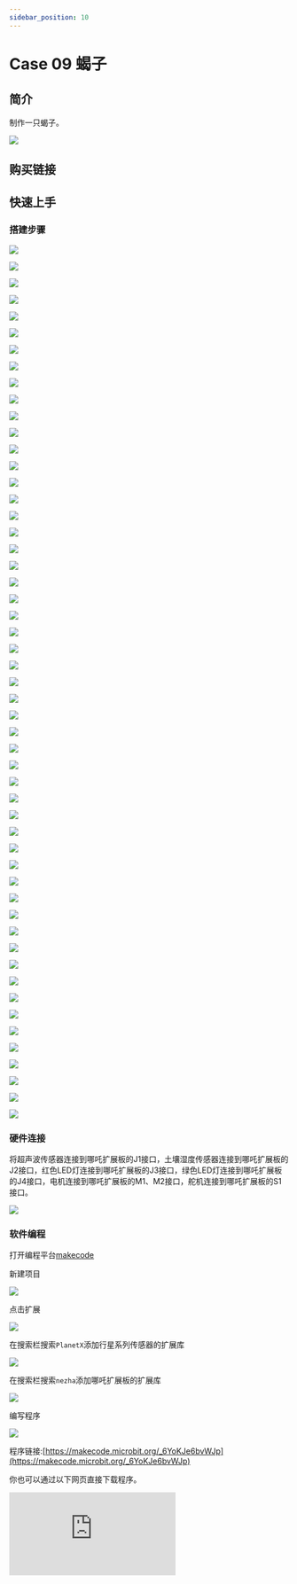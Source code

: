 ```yaml
---
sidebar_position: 10
---
```


# Case 09 蝎子

## 简介

制作一只蝎子。





![](./images/nezha-inventors-kit-v2-case-09-01.png)

## 购买链接



## 快速上手

### 搭建步骤

![](./images/nezha-inventors-kit-v2-step-09-01.png)

![](./images/nezha-inventors-kit-v2-step-09-02.png)

![](./images/nezha-inventors-kit-v2-step-09-03.png)

![](./images/nezha-inventors-kit-v2-step-09-04.png)

![](./images/nezha-inventors-kit-v2-step-09-05.png)

![](./images/nezha-inventors-kit-v2-step-09-06.png)

![](./images/nezha-inventors-kit-v2-step-09-07.png)

![](./images/nezha-inventors-kit-v2-step-09-08.png)

![](./images/nezha-inventors-kit-v2-step-09-09.png)

![](./images/nezha-inventors-kit-v2-step-09-10.png)

![](./images/nezha-inventors-kit-v2-step-09-11.png)

![](./images/nezha-inventors-kit-v2-step-09-12.png)

![](./images/nezha-inventors-kit-v2-step-09-13.png)

![](./images/nezha-inventors-kit-v2-step-09-14.png)

![](./images/nezha-inventors-kit-v2-step-09-15.png)

![](./images/nezha-inventors-kit-v2-step-09-16.png)

![](./images/nezha-inventors-kit-v2-step-09-17.png)

![](./images/nezha-inventors-kit-v2-step-09-18.png)

![](./images/nezha-inventors-kit-v2-step-09-19.png)

![](./images/nezha-inventors-kit-v2-step-09-20.png)

![](./images/nezha-inventors-kit-v2-step-09-21.png)

![](./images/nezha-inventors-kit-v2-step-09-22.png)

![](./images/nezha-inventors-kit-v2-step-09-23.png)

![](./images/nezha-inventors-kit-v2-step-09-24.png)

![](./images/nezha-inventors-kit-v2-step-09-25.png)

![](./images/nezha-inventors-kit-v2-step-09-26.png)

![](./images/nezha-inventors-kit-v2-step-09-27.png)

![](./images/nezha-inventors-kit-v2-step-09-28.png)

![](./images/nezha-inventors-kit-v2-step-09-29.png)

![](./images/nezha-inventors-kit-v2-step-09-30.png)

![](./images/nezha-inventors-kit-v2-step-09-31.png)

![](./images/nezha-inventors-kit-v2-step-09-32.png)

![](./images/nezha-inventors-kit-v2-step-09-33.png)

![](./images/nezha-inventors-kit-v2-step-09-34.png)

![](./images/nezha-inventors-kit-v2-step-09-35.png)

![](./images/nezha-inventors-kit-v2-step-09-36.png)

![](./images/nezha-inventors-kit-v2-step-09-37.png)

![](./images/nezha-inventors-kit-v2-step-09-38.png)

![](./images/nezha-inventors-kit-v2-step-09-39.png)

![](./images/nezha-inventors-kit-v2-step-09-40.png)

![](./images/nezha-inventors-kit-v2-step-09-41.png)

![](./images/nezha-inventors-kit-v2-step-09-42.png)

![](./images/nezha-inventors-kit-v2-step-09-43.png)

![](./images/nezha-inventors-kit-v2-step-09-44.png)

![](./images/nezha-inventors-kit-v2-step-09-45.png)

![](./images/nezha-inventors-kit-v2-step-09-46.png)

![](./images/nezha-inventors-kit-v2-step-09-47.png)

![](./images/nezha-inventors-kit-v2-step-09-48.png)

![](./images/nezha-inventors-kit-v2-step-09-49.png)

![](./images/nezha-inventors-kit-v2-step-09-50.png)

![](./images/nezha-inventors-kit-v2-step-09-51.png)

![](./images/nezha-inventors-kit-v2-step-09-52.png)

![](./images/nezha-inventors-kit-v2-step-09-53.png)



### 硬件连接

将超声波传感器连接到哪吒扩展板的J1接口，土壤湿度传感器连接到哪吒扩展板的J2接口，红色LED灯连接到哪吒扩展板的J3接口，绿色LED灯连接到哪吒扩展板的J4接口，电机连接到哪吒扩展板的M1、M2接口，舵机连接到哪吒扩展板的S1接口。

![](./images/nezha-inventors-kit-v2-case-09-02.png)

### 软件编程

打开编程平台[makecode](https://makecode.microbit.org/#)

新建项目

![](./images/nezha-inventors-kit-v2-case-19-03.png)

点击扩展

![](./images/nezha-inventors-kit-v2-case-19-04.png)

在搜索栏搜索`PlanetX`添加行星系列传感器的扩展库

![](./images/nezha-inventors-kit-v2-case-19-05.png)

在搜索栏搜索`nezha`添加哪吒扩展板的扩展库

![](./images/nezha-inventors-kit-v2-case-19-06.png)

编写程序

![](./images/nezha-inventors-kit-v2-case-09-07.png)


程序链接:[https://makecode.microbit.org/_6YoKJe6bvWJp](https://makecode.microbit.org/_6YoKJe6bvWJp)

你也可以通过以下网页直接下载程序。

<div
    style={{
        position: 'relative',
        paddingBottom: '60%',
        overflow: 'hidden',
    }}
>
    <iframe
        src="https://makecode.microbit.org/_6YoKJe6bvWJp"
        frameborder="0"
        sandbox="allow-popups allow-forms allow-scripts allow-same-origin"
        style={{
            position: 'absolute',
            width: '100%',
            height: '100%',
        }}
    />
</div>

### 现象

当蝎子的尾巴被触碰到时，蝎子向前行驶，当检测到前方障碍物则停下并开始夹取。

![](./images/nezha-inventors-kit-v2-case-09.gif)
